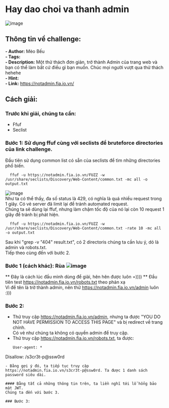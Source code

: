 # Hay dao choi va thanh admin  
![image](https://github.com/user-attachments/assets/c43dc1cb-a201-4fc2-a497-f3fcd3f95908)


## Thông tin về challenge:  

**- Author:** Mèo Bếu  
**- Tags:**  
**- Description:** Một thử thách đơn giản, trở thành Admin của trang web và bạn có thể làm bất cứ điều gì bạn muốn.
Chúc mọi người vượt qua thử thách hehehe  
**- Hint:**  
**- Link:** https://notadmin.fia.io.vn/  

## Cách giải:  
### Trước khi giải, chúng ta cần:  
- Ffuf  
- Seclist  
### Bước 1: Sử dụng ffuf cùng với seclists để bruteforce directories của link challenge.  
Đầu tiên sử dụng common list có sẵn của seclists để tìm những directories phổ biến.  
```
  ffuf -u https://notadmin.fia.io.vn/FUZZ -w /usr/share/seclists/Discovery/Web-Content/common.txt -mc all -o output.txt
```
![image](https://github.com/user-attachments/assets/cb36e35c-5684-4b5f-8aa3-272c458b7ede)  
Như ta có thể thấy, đa số status là 429, có nghĩa là quá nhiều request trong 1 giây. Có vẻ server đã limit lại để tránh automated request.  
Chúng ta sẽ dùng lại ffuf, nhưng làm chậm tốc độ của nó lại còn 10 request 1 giây để tránh bị phát hiện.
```
  ffuf -u https://notadmin.fia.io.vn/FUZZ -w /usr/share/seclists/Discovery/Web-Content/common.txt -rate 10 -mc all -o output.txt
```
Sau khi "grep -v "404" result.txt", có 2 directoris chúng ta cần lưu ý, dó là admin và robots.txt.  
Tiếp theo cùng đến với bước 2.
### Bước 1 (cách khác): Rùa ![image](https://github.com/user-attachments/assets/286e50ef-7ef2-4bb8-bfc4-29ee68b2ab82) 
** Đây là cách lúc đầu mình dùng để giải, hên hên được luôn =))))  **
Đầu tiên test https://notadmin.fia.io.vn/robots.txt theo phản xạ  
Vì đề tên là trở thành admin, nên thử https://notadmin.fia.io.vn/admin luôn :)))  

### Bước 2:
- Thử truy cập https://notadmin.fia.io.vn/admin, nhưng ta được "YOU DO NOT HAVE PERMISSION TO ACCESS THIS PAGE" và bị redirect về trang chính.  
  Có vẻ như chúng ta không có quyền admin để truy cập.  
- Thử truy cập https://notadmin.fia.io.vn/robots.txt, ta được:  
  ```
  User-agent: *
Disallow: /s3cr3t-p@ssw0rd
  ```
- Bằng gợi ý đó, ta tiếp tục truy cập https://notadmin.fia.io.vn/s3cr3t-p@ssw0rd. Ta được 1 danh sách password siêu dài.

#### Bằng tất cả những thông tin trên, ta liền nghĩ tới lỗ hổng bảo mật JWT.
Chúng ta đến với bước 3.

### Bước 3:

